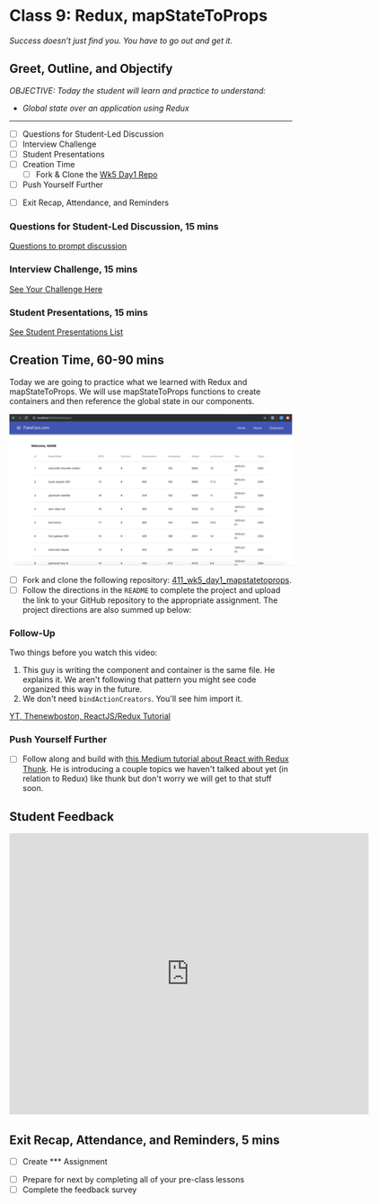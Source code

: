 # Class 9: Redux, mapStateToProps

<!-- ! HIDE FROM STUDENT; INSTRUCTOR ONLY CONTENT -->
<!-- ## Instructor Only Content - HIDE FROM STUDENTS -->
<!-- cp workspace/resources/classOutlineTemplate.md docs/module- -->
<!-- ! END INSTRUCTOR ONLY CONTENT -->

*Success doesn’t just find you. You have to go out and get it.*

## Greet, Outline, and Objectify

<!-- SMART: Specific, Measurable, Attainable, Relevant, and Timely. -->
<!-- https://examples.yourdictionary.com/well-written-examples-of-learning-objectives.html -->
  
*OBJECTIVE: Today the student will learn and practice to understand:*

* *Global state over an application using Redux*

*****

- [ ] Questions for Student-Led Discussion
- [ ] Interview Challenge
- [ ] Student Presentations
- [ ] Creation Time
    * [ ] Fork & Clone the [Wk5 Day1 Repo](https://github.com/AustinCodingAcademy/411_wk5_day1_mapstatetoprops)
- [ ] Push Yourself Further
<!-- - [ ] Interview Questions: Blog to Show You Know -->
- [ ] Exit Recap, Attendance, and Reminders

### Questions for Student-Led Discussion, 15 mins
<!-- This section should be structured with the 5E model: https://lesley.edu/article/empowering-students-the-5e-model-explained -->

[Questions to prompt discussion](./../additionalResources/questionsForDiscussion/qfd-class-9.md)

### Interview Challenge, 15 mins
<!-- The last two E happen here: elaborate and evaluate  -->
<!-- this sections should have a challenge that can be solved with the skills they've learned since their last class. -->
<!-- ! HIDDEN CONTENT: INSTRUCTOR ONLY -->
[See Your Challenge Here](./../additionalResources/interviewChallenges.md)
<!-- ! END HIDDEN CONTENT: INSTRUCTOR ONLY -->

### Student Presentations, 15 mins

[See Student Presentations List](./../additionalResources/studentPresentations.md)

## Creation Time, 60-90 mins

Today we are going to practice what we learned with Redux and mapStateToProps. We will use mapStateToProps functions to create containers and then reference the global state in our components.

![fake-cars-redux-beginning-dashboard](./../images/fake-cars-redux-beginning-dashboard.png)

- [ ] Fork and clone the following repository: [411_wk5_day1_mapstatetoprops](https://github.com/AustinCodingAcademy/411_wk5_day1_mapstatetoprops).
- [ ] Follow the directions in the `README` to complete the project and upload the link to your GitHub repository to the appropriate assignment. The project directions are also summed up below:

### Follow-Up

Two things before you watch this video:

1. This guy is writing the component and container is the same file. He explains it. We aren't following that pattern you might see code organized this way in the future.
2. We don't need `bindActionCreators`. You'll see him import it.

[YT, Thenewboston, ReactJS/Redux Tutorial](https://youtu.be/IIMUXbkKzW0)

### Push Yourself Further

- [ ] Follow along and build with [this Medium tutorial about React with Redux Thunk](https://medium.com/@notrab/getting-started-with-create-react-app-redux-react-router-redux-thunk-d6a19259f71f). He is introducing a couple topics we haven't talked about yet (in relation to Redux) like thunk but don't worry we will get to that stuff soon.

<!-- ## Blogs to Show You Know

[Blog Prompts](./../additionalResources/blogPrompts.md) -->

## Student Feedback

<iframe src="https://docs.google.com/forms/d/e/1FAIpQLScjuL10i2xFGMWRwkjtgAL8F1Y5ipMPPjtTCDzkO1ZBcxUYZA/viewform?embedded=true" width="640" height="500" frameborder="0" marginheight="0" marginwidth="0">Loading…</iframe>

## Exit Recap, Attendance, and Reminders, 5 mins

- [ ] Create *** Assignment
<!-- - [ ] Create Class * Blog Assignment -->
- [ ] Prepare for next by completing all of your pre-class lessons
- [ ] Complete the feedback survey

<!-- <iframe id="openedx-zollege" src="https://openedx.zollege.com/feedback" style="width: 100%; height: 500px; border: 0">Browser not compatible.</iframe>
<script src="https://openedx.zollege.com/assets/index.js" type="application/javascript"></script> -->


<!-- TODO Create 3 question exit questions -->

<!-- TODO INSERT Student Feedback From -->

<!-- TODO INSERT *HIDDEN* Instructor Feedback Form -->

<!-- 
height/width = 1.777 ---- width="655" height="368"
cp workspace/resources/classOutlineTemplate.md docs/module-
 -->